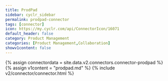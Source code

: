 ```yaml
---
title: ProdPad
sidebar: cyclr_sidebar
permalink: prodpad-connector
tags: [connector]
icon: https://my.cyclr.com/api/ConnectorIcon/16071
default_header: false
category: Product Management
categories: [Product Management,Collaboration]
showv1content: false
---
```

{% assign connectordata = site.data.v2.connectors.connector-prodpad %}
{% assign v1content = "prodpad.md" %}
{% include v2/connector/connector.html %}	